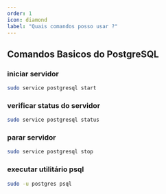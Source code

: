 ```yaml
---
order: 1
icon: diamond
label: "Quais comandos posso usar ?"
---
```


<!-- Araújo -->

## Comandos Basicos do PostgreSQL

### iniciar servidor

```bash
sudo service postgresql start
```

### verificar status do servidor

```bash
sudo service postgresql status
```

### parar servidor

```bash
sudo service postgresql stop
```

### executar utilitário psql

```bash
sudo -u postgres psql
```

